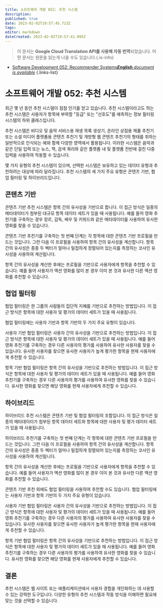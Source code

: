 ```yaml
---
title: 소프트웨어 개발 052: 추천 시스템
description: 
published: true
date: 2023-02-02T19:57:45.713Z
tags: 
editor: markdown
dateCreated: 2023-02-02T19:57:41.095Z
---
```


> 이 문서는 **Google Cloud Translation API를 사용해 자동 번역**되었습니다.
어떤 문서는 원문을 읽는게 나을 수도 있습니다.{.is-info}



- [Software Development 052: Recommender Systems***English** document is available*](/en/Knowledge-base/Software-Development/Learning/software-development-052-recommender-systems)
{.links-list}


# 소프트웨어 개발 052: 추천 시스템

최근 몇 년 동안 추천 시스템이 점점 인기를 얻고 있습니다. 추천 시스템이라고도 하는 추천 시스템은 사용자가 항목에 부여할 "등급" 또는 "선호도"를 예측하는 정보 필터링 시스템의 하위 클래스입니다.

추천 시스템은 비디오 및 음악 서비스용 재생 목록 생성기, 온라인 상점용 제품 추천기 또는 소셜 미디어 플랫폼용 콘텐츠 추천기 및 개방형 웹 콘텐츠 추천기의 형태를 취하는 일반적으로 인식되는 예와 함께 다양한 영역에서 활용됩니다. 이러한 시스템은 음악과 같은 단일 입력 또는 뉴스, 책, 검색 쿼리와 같은 플랫폼 내 및 플랫폼 전반에 걸친 다중 입력을 사용하여 작동할 수 있습니다.

몇 가지 유형의 추천 시스템이 있으며, 선택한 시스템은 보유하고 있는 데이터 유형과 추천하려는 대상에 따라 달라집니다. 추천 시스템의 세 가지 주요 유형은 콘텐츠 기반, 협업 필터링 및 하이브리드입니다.

## 콘텐츠 기반

콘텐츠 기반 추천 시스템은 항목 간의 유사성을 기반으로 합니다. 이 접근 방식은 일종의 메타데이터가 첨부된 대규모 항목 데이터 세트가 있을 때 사용됩니다. 예를 들어 영화 추천기를 구축하는 경우 장르, 감독, 배우 및 키워드와 같은 메타데이터를 사용하여 유사한 영화를 찾을 수 있습니다.

콘텐츠 기반 추천기를 구축하는 첫 번째 단계는 각 항목에 대한 콘텐츠 기반 프로필을 만드는 것입니다. 그런 다음 이 프로필을 사용하여 항목 간의 유사성을 계산합니다. 항목 간의 유사성은 종종 두 벡터가 얼마나 밀접하게 정렬되어 있는지를 측정하는 코사인 유사성을 사용하여 계산됩니다.

항목 간의 유사성을 계산한 후에는 프로필을 기반으로 사용자에게 항목을 추천할 수 있습니다. 예를 들어 사용자가 액션 영화를 많이 본 경우 이미 본 것과 유사한 다른 액션 영화를 추천할 수 있습니다.

## 협업 필터링

협업 필터링은 한 그룹의 사람들의 집단적 지혜를 기반으로 추천하는 방법입니다. 이 접근 방식은 항목에 대한 사용자 및 평가의 데이터 세트가 있을 때 사용됩니다.

협업 필터링에는 사용자 기반과 항목 기반의 두 가지 주요 유형이 있습니다.

사용자 기반 협업 필터링은 사용자 간의 유사성을 기반으로 추천하는 방법입니다. 이 접근 방식은 항목에 대한 사용자 및 평가의 데이터 세트가 있을 때 사용됩니다. 예를 들어 영화 추천기를 구축하는 경우 다른 사용자의 평가를 사용하여 유사한 사용자를 찾을 수 있습니다. 유사한 사용자를 찾으면 유사한 사용자가 높게 평가한 항목을 현재 사용자에게 추천할 수 있습니다.

항목 기반 협업 필터링은 항목 간의 유사성을 기반으로 추천하는 방법입니다. 이 접근 방식은 항목에 대한 사용자 및 평가의 데이터 세트가 있을 때 사용됩니다. 예를 들어 영화 추천기를 구축하는 경우 다른 사용자의 평가를 사용하여 유사한 영화를 찾을 수 있습니다. 유사한 영화를 찾으면 해당 영화를 현재 사용자에게 추천할 수 있습니다.

## 하이브리드

하이브리드 추천 시스템은 콘텐츠 기반 및 협업 필터링의 조합입니다. 이 접근 방식은 일종의 메타데이터가 첨부된 항목 데이터 세트와 항목에 대한 사용자 및 평가 데이터 세트가 있을 때 사용됩니다.

하이브리드 추천기를 구축하는 첫 번째 단계는 각 항목에 대한 콘텐츠 기반 프로필을 만드는 것입니다. 그런 다음 이 프로필을 사용하여 항목 간의 유사성을 계산합니다. 항목 간의 유사성은 종종 두 벡터가 얼마나 밀접하게 정렬되어 있는지를 측정하는 코사인 유사성을 사용하여 계산됩니다.

항목 간의 유사성을 계산한 후에는 프로필을 기반으로 사용자에게 항목을 추천할 수 있습니다. 예를 들어 사용자가 액션 영화를 많이 본 경우 이미 본 것과 유사한 다른 액션 영화를 추천할 수 있습니다.

콘텐츠 기반 추천 외에도 협업 필터링을 사용하여 추천할 수도 있습니다. 협업 필터링에는 사용자 기반과 항목 기반의 두 가지 주요 유형이 있습니다.

사용자 기반 협업 필터링은 사용자 간의 유사성을 기반으로 추천하는 방법입니다. 이 접근 방식은 항목에 대한 사용자 및 평가의 데이터 세트가 있을 때 사용됩니다. 예를 들어 영화 추천기를 구축하는 경우 다른 사용자의 평가를 사용하여 유사한 사용자를 찾을 수 있습니다. 유사한 사용자를 찾으면 유사한 사용자가 높게 평가한 항목을 현재 사용자에게 추천할 수 있습니다.

항목 기반 협업 필터링은 항목 간의 유사성을 기반으로 추천하는 방법입니다. 이 접근 방식은 항목에 대한 사용자 및 평가의 데이터 세트가 있을 때 사용됩니다. 예를 들어 영화 추천기를 구축하는 경우 다른 사용자의 평가를 사용하여 유사한 영화를 찾을 수 있습니다. 유사한 영화를 찾으면 해당 영화를 현재 사용자에게 추천할 수 있습니다.

## 결론

추천 시스템은 웹 사이트 또는 애플리케이션에서 사용자 경험을 개인화하는 데 사용할 수 있는 강력한 도구입니다. 다양한 유형의 추천 시스템과 작동 방식을 이해하면 필요에 맞는 것을 선택할 수 있습니다.